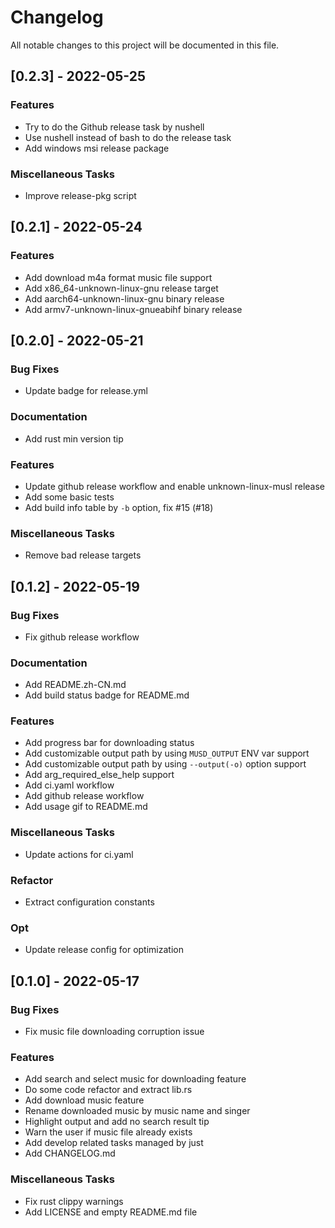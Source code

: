 # Changelog
All notable changes to this project will be documented in this file.

## [0.2.3] - 2022-05-25

### Features

- Try to do the Github release task by nushell
- Use nushell instead of bash to do the release task
- Add windows msi release package

### Miscellaneous Tasks

- Improve release-pkg script

## [0.2.1] - 2022-05-24

### Features

- Add download m4a format music file support
- Add x86_64-unknown-linux-gnu release target
- Add aarch64-unknown-linux-gnu binary release
- Add armv7-unknown-linux-gnueabihf binary release

## [0.2.0] - 2022-05-21

### Bug Fixes

- Update badge for release.yml

### Documentation

- Add rust min version tip

### Features

- Update github release workflow and enable unknown-linux-musl release
- Add some basic tests
- Add build info table by `-b` option, fix #15 (#18)

### Miscellaneous Tasks

- Remove bad release targets

## [0.1.2] - 2022-05-19

### Bug Fixes

- Fix github release workflow

### Documentation

- Add README.zh-CN.md
- Add build status badge for README.md

### Features

- Add progress bar for downloading status
- Add customizable output path by using `MUSD_OUTPUT` ENV var support
- Add customizable output path by using `--output(-o)` option support
- Add arg_required_else_help support
- Add ci.yaml workflow
- Add github release workflow
- Add usage gif to README.md

### Miscellaneous Tasks

- Update actions for ci.yaml

### Refactor

- Extract configuration constants

### Opt

- Update release config for optimization

## [0.1.0] - 2022-05-17

### Bug Fixes

- Fix music file downloading corruption issue

### Features

- Add search and select music for downloading feature
- Do some code refactor and extract lib.rs
- Add download music feature
- Rename downloaded music by music name and singer
- Highlight output and add no search result tip
- Warn the user if music file already exists
- Add develop related tasks managed by just
- Add CHANGELOG.md

### Miscellaneous Tasks

- Fix rust clippy warnings
- Add LICENSE and empty README.md file

